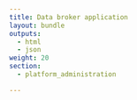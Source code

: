 ```yaml
---
title: Data broker application
layout: bundle
outputs:
  - html
  - json
weight: 20
section:
  - platform_administration

---
```

